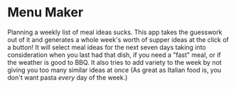 # Menu Maker
Planning a weekly list of meal ideas sucks. This app takes the guesswork out of it and generates a whole week's worth of supper ideas at the click of a button! It will select meal ideas for the next seven days taking into consideration when you last had that dish, if you need a "fast" meal, or if the weather is good to BBQ. It also tries to add variety to the week by not giving you too many similar ideas at once (As great as Italian food is, you don't want pasta _every_ day of the week.)